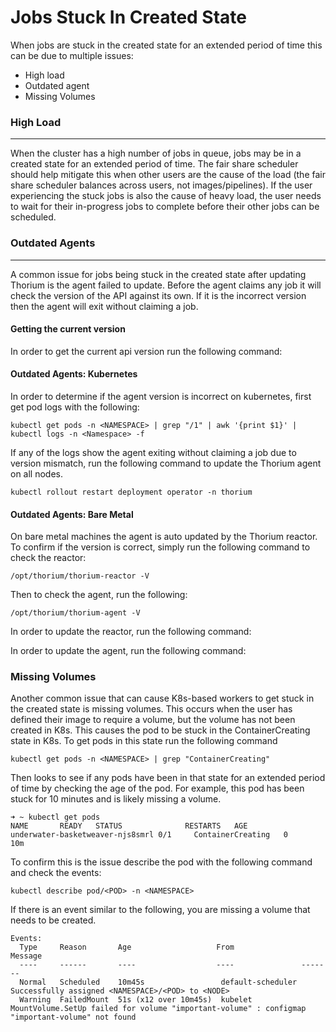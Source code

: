 # Jobs Stuck In Created State

When jobs are stuck in the created state for an extended period of time this
can be due to multiple issues:
- High load
- Outdated agent
- Missing Volumes

### High Load
---
When the cluster has a high number of jobs in queue, jobs may be
in a created state for an extended period of time. The fair share scheduler
should help mitigate this when other users are the cause of the load (the fair
share scheduler balances across users, not images/pipelines). If the user
experiencing the stuck jobs is also the cause of heavy load, the user needs
to wait for their in-progress jobs to complete before their other jobs can
be scheduled.

### Outdated Agents
---
A common issue for jobs being stuck in the created state after updating Thorium
is the agent failed to update. Before the agent claims any job it will
check the version of the API against its own. If it is the incorrect version
then the agent will exit without claiming a job.

#### Getting the current version
In order to get the current api version run the following command:

<script>
  let base = window.location.origin;
  document.write("<pre>");
  document.write("<code class=\"language-bash  hljs\">");
  document.write("curl " + base + "/api/version");
  document.write("</code>");
  document.write("</pre>");
</script>

#### Outdated Agents: Kubernetes

In order to determine if the agent version is incorrect on kubernetes, first get
pod logs with the following:

```
kubectl get pods -n <NAMESPACE> | grep "/1" | awk '{print $1}' | kubectl logs -n <Namespace> -f
```

If any of the logs show the agent exiting without claiming a job due to
version mismatch, run the following command to update the Thorium
agent on all nodes.

```
kubectl rollout restart deployment operator -n thorium
```

#### Outdated Agents: Bare Metal

On bare metal machines the agent is auto updated by the Thorium reactor. To
confirm if the version is correct, simply run the following command to check the
reactor:
```
/opt/thorium/thorium-reactor -V
```

Then to check the agent, run the following:
```
/opt/thorium/thorium-agent -V
```

In order to update the reactor, run the following command:

<script>
  let hostname = window.location.hostname;
  document.write("<pre>");
  document.write("<code class=\"language-bash  hljs\">");
  document.write("curl " + hostname + ":39080/api/binaries/linux/x86-64/thorium-reactor -o thorium-reactor");
  document.write("</code>");
  document.write("</pre>");
</script>

In order to update the agent, run the following command:

<script>
  document.write("<pre>");
  document.write("<code class=\"language-bash  hljs\">");
  document.write("curl " + hostname + ":39080/api/binaries/linux/x86-64/thorium-agent -o thorium-agent");
  document.write("</code>");
  document.write("</pre>");
</script>

### Missing Volumes

Another common issue that can cause K8s-based workers to get stuck in the
created state is missing volumes. This occurs when the user has defined their image
to require a volume, but the volume has not been created in K8s. This causes
the pod to be stuck in the ContainerCreating state in K8s. To get pods in
this state run the following command

```
kubectl get pods -n <NAMESPACE> | grep "ContainerCreating"
```

Then looks to see if any pods have been in that state for an extended period of
time by checking the age of the pod. For example, this pod has been stuck for 10
minutes and is likely missing a volume.

```
➜ ~ kubectl get pods
NAME       READY   STATUS              RESTARTS   AGE
underwater-basketweaver-njs8smrl 0/1     ContainerCreating   0          10m
```

To confirm this is the issue describe the pod with the following command and
check the events:

```
kubectl describe pod/<POD> -n <NAMESPACE>
```

If there is an event similar to the following, you are missing a volume
that needs to be created.


```
Events:
  Type     Reason       Age                   From               Message
  ----     ------       ----                  ----               -------
  Normal   Scheduled    10m45s                 default-scheduler  Successfully assigned <NAMESPACE>/<POD> to <NODE>
  Warning  FailedMount  51s (x12 over 10m45s)  kubelet            MountVolume.SetUp failed for volume "important-volume" : configmap "important-volume" not found
````
